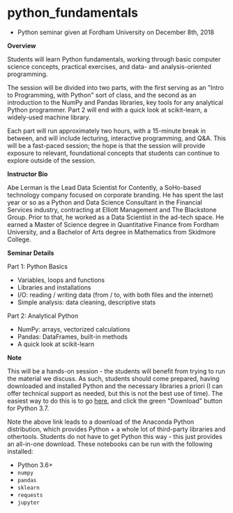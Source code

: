 # python_fundamentals
- Python seminar given at Fordham University on December 8th, 2018

**Overview**

Students will learn Python fundamentals, working through basic computer science concepts, practical exercises, and data- and analysis-oriented programming.

The session will be divided into two parts, with the first serving as an "Intro to Programming, with Python" sort of class, and the second as an introduction to the NumPy and Pandas libraries, key tools for any analytical Python programmer. Part 2 will end with a quick look at scikit-learn, a widely-used machine library.

Each part will run approximately two hours, with a 15-minute break in between, and will include lecturing, interactive programming, and Q&A. This will be a fast-paced session; the hope is that the session will provide exposure to relevant, foundational concepts that students can continue to explore outside of the session.

**Instructor Bio**

Abe Lerman is the Lead Data Scientist for Contently, a SoHo-based technology company focused on corporate branding. He has spent the last year or so as a Python and Data Science Consultant in the Financial Services industry, contracting at Elliott Management and The Blackstone Group. Prior to that, he worked as a Data Scientist in the ad-tech space. He earned a Master of Science degree in Quantitative Finance from Fordham University, and a Bachelor of Arts degree in Mathematics from Skidmore College.

**Seminar Details**

Part 1: Python Basics

- Variables, loops and functions
- Libraries and installations
- I/O: reading / writing data (from / to, with both files and the internet)
- Simple analysis: data cleaning, descriptive stats

Part 2:  Analytical Python

- NumPy: arrays, vectorized calculations
- Pandas: DataFrames, built-in methods
- A quick look at scikit-learn

**Note**

This will be a hands-on session - the students will benefit from trying to run the material we discuss. As such, students should come prepared, having downloaded and installed Python and the necessary libraries a priori (I can offer technical support as needed, but this is not the best use of time). The easiest way to do this is to go [here](https://www.anaconda.com/download/), and click the green "Download" button for Python 3.7. 

Note the above link leads to a download of the Anaconda Python distribution, which provides Python + a whole lot of third-party libraries and othertools. Students do not have to get Python this way - this just provides an all-in-one download. These notebooks can be run with the following installed:
- Python 3.6+
- `numpy`
- `pandas`
- `sklearn`
- `requests`
- `jupyter`
